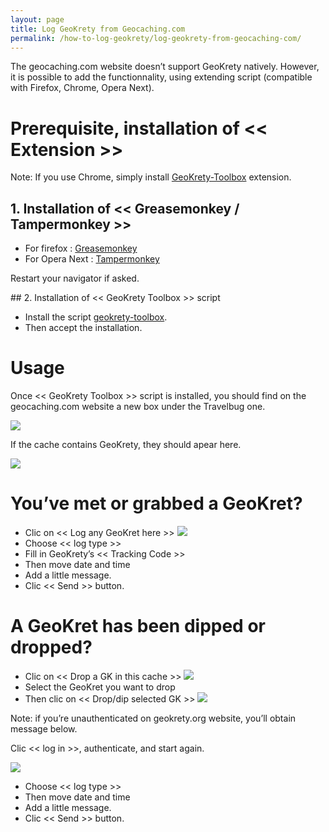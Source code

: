 ```yaml
---
layout: page
title: Log GeoKrety from Geocaching.com
permalink: /how-to-log-geokrety/log-geokrety-from-geocaching-com/
---
```


The geocaching.com website doesn’t support GeoKrety natively.
However, it is possible to add the functionnality, using extending script (compatible with Firefox, Chrome, Opera Next).

# Prerequisite, installation of << Extension >>

Note: If you use Chrome, simply install [GeoKrety-Toolbox](https://chrome.google.com/webstore/detail/geokrety-toolbox/ldbheajkebdflbjdckojokbfdndkahnl?hl=en-US) extension.

## 1. Installation of << Greasemonkey / Tampermonkey >>

* For firefox : [Greasemonkey](https://addons.mozilla.org/firefox/addon/greasemonkey/)
* For Opera Next : [Tampermonkey](https://addons.opera.com/en/extensions/details/tampermonkey-beta/)

Restart your navigator if asked.

## 2. Installation of << GeoKrety Toolbox >> script

* Install the script [geokrety-toolbox](https://geokrety.org/download/GeoKrety.Toolbox.user.js).
* Then accept the installation.

# Usage

Once << GeoKrety Toolbox >> script is installed, you should find on the  geocaching.com website a new box under the Travelbug one.

![](/images/en/GeoKrety-tutorial_geocaching-com_GeoKrety-Toolbox.png)

If the cache contains GeoKrety, they should apear here.

![](/images/en/GeoKrety-tutorial_geocaching-com_GeoKrety-Toolbox_GeoKrety-list.png)

# You’ve met or grabbed a GeoKret?

* Clic on << Log any GeoKret here >>
![](/images/en/GeoKrety-tutorial_geocaching-com_GeoKrety-Toolbox_Grab-a-GeoKrety_Log-any-GeoKret-here.png)
* Choose << log type >>
* Fill in GeoKrety’s << Tracking Code >>
* Then move date and time
* Add a little message.
* Clic << Send >> button.

# A GeoKret has been dipped or dropped?

* Clic on << Drop a GK in this cache >>
![](/images/en/GeoKrety-tutorial_geocaching-com_GeoKrety-Toolbox_Drop-a-GeoKrety-in-this-cache.png)
* Select the GeoKret you want to drop
* Then clic on << Drop/dip selected GK >>
![](/images/en/GeoKrety-tutorial_geocaching-com_GeoKrety-Toolbox_Drop-dip-selected-GK.png)

Note: if you’re unauthenticated on geokrety.org website, you’ll obtain message below.

Clic << log in >>, authenticate, and start again.

![](/images/en/GeoKrety-tutorial_geocaching-com_GeoKrety-Toolbox_Your-are-not-logged-in-on-GeoKrety-org.png)

* Choose << log type >>
* Then move date and time
* Add a little message.
* Clic << Send >> button.
